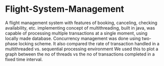 # Flight-System-Management
A flight management system with features of booking, canceling, checking availability, etc. implementing concept of multithreading, built in java, was capable of processing multiple transactions at a single moment, using locally made database. Concurrency management was done using two-phase locking scheme. It also compared the rate of transaction handled in a multithreaded vs. sequential processing environment
We used this to plot a graph between the no of threads vs the no of transactions completed in a fixed time interval. 
